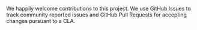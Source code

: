 We happily welcome contributions to this project. We use GitHub Issues to track community reported issues and GitHub Pull Requests for accepting changes pursuant to a CLA.
